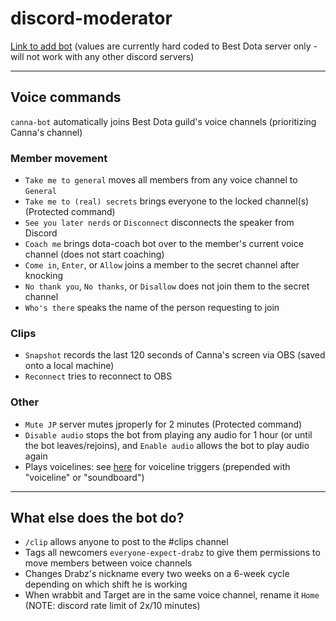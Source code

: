 # discord-moderator

[Link to add bot](https://discord.com/api/oauth2/authorize?client_id=1062766623578148945&permissions=8&scope=bot) (values are currently hard coded to Best Dota server only - will not work with any other discord servers)

---

## Voice commands

`canna-bot` automatically joins Best Dota guild's voice channels (prioritizing Canna's channel)

### Member movement

- `Take me to general` moves all members from any voice channel to `General`
- `Take me to (real) secrets` brings everyone to the locked channel(s) (Protected command)
- `See you later nerds` or `Disconnect` disconnects the speaker from Discord
- `Coach me` brings dota-coach bot over to the member's current voice channel (does not start coaching)
- `Come in`, `Enter`, or `Allow` joins a member to the secret channel after knocking
- `No thank you`, `No thanks`, or `Disallow` does not join them to the secret channel
- `Who's there` speaks the name of the person requesting to join

### Clips

- `Snapshot` records the last 120 seconds of Canna's screen via OBS (saved onto a local machine)
- `Reconnect` tries to reconnect to OBS

### Other

- `Mute JP` server mutes jproperly for 2 minutes (Protected command)
- `Disable audio` stops the bot from playing any audio for 1 hour (or until the bot leaves/rejoins), and `Enable audio` allows the bot to play audio again
- Plays voicelines: see [here](src/rules/voicelines.ts) for voiceline triggers (prepended with "voiceline" or "soundboard")

---

## What else does the bot do?

- `/clip` allows anyone to post to the #clips channel
- Tags all newcomers `everyone-expect-drabz` to give them permissions to move members between voice channels
- Changes Drabz's nickname every two weeks on a 6-week cycle depending on which shift he is working
- When wrabbit and Target are in the same voice channel, rename it `Home` (NOTE: discord rate limit of 2x/10 minutes)

